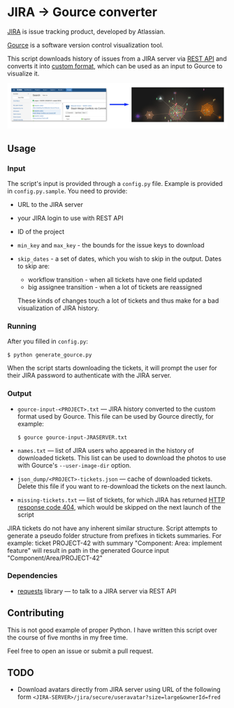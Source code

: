 JIRA → Gource converter
=======================

[JIRA](https://www.atlassian.com/software/jira) is issue tracking product,
developed by Atlassian.

[Gource](http://gource.io/) is a software version control visualization tool.

This script downloads history of issues from a JIRA server via [REST
API](https://docs.atlassian.com/jira/REST/server/)
and converts it into [custom
format](https://github.com/acaudwell/Gource/wiki/Custom-Log-Format),
which can be used as an input to Gource to visualize it.

![JIRA -> Gource screenshot](jira-gource.png)

Usage
-----

### Input

The script's input is provided through a `config.py` file.  Example is
provided in `config.py.sample`.  You need to provide:

* URL to the JIRA server
* your JIRA login to use with REST API
* ID of the project
* `min_key` and `max_key` - the bounds for the issue keys to download
* `skip_dates` - a set of dates, which you wish to skip in the output.
   Dates to skip are:

    * workflow transition - when all tickets have one field updated
    * big assignee transition - when a lot of tickets are reassigned

   These kinds of changes touch a lot of tickets and thus make for a bad
   visualization of JIRA history.

### Running

After you filled in `config.py`:

    $ python generate_gource.py

When the script starts downloading the tickets, it will prompt the user
for their JIRA password to authenticate with the JIRA server.

### Output

* `gource-input-<PROJECT>.txt` ― JIRA history converted to the custom format
  used by Gource.  This file can be used by Gource directly, for example:

      $ gource gource-input-JRASERVER.txt

* `names.txt` — list of JIRA users who appeared in the history of downloaded
  tickets.  This list can be used to download the photos to use with Gource's
  `--user-image-dir` option.
* `json_dump/<PROJECT>-tickets.json` — cache of downloaded tickets.  Delete
  this file if you want to re-download the tickets on the next launch.
* `missing-tickets.txt` ― list of tickets, for which JIRA has returned
  [HTTP response code 404](https://en.wikipedia.org/wiki/HTTP_404), which
  would be skipped on the next launch of the script

JIRA tickets do not have any inherent similar structure.
Script attempts to generate a pseudo folder structure from prefixes
in tickets summaries.  For example: ticket PROJECT-42 with summary
"Component: Area: implement feature" will result in path in the
generated Gource input "Component/Area/PROJECT-42"


### Dependencies

* [requests](http://python-requests.org) library — to talk to a JIRA server
  via REST API


Contributing
------------

This is not good example of proper Python. I have written this script over
the course of five months in my free time.

Feel free to open an issue or submit a pull request.

TODO
----

* Download avatars directly from JIRA server using URL of the following form
  `<JIRA-SERVER>/jira/secure/useravatar?size=large&ownerId=fred`
